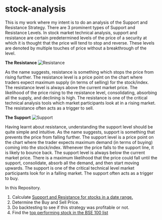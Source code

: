 # stock-analysis

This is my work where my intent is to do an analysis of the Support and Resistance Strategy. There are 3 prominent types of Support and Resistance Levels. In stock market technical analysis, support and resistance are certain predetermined levels of the price of a security at which it is thought that the price will tend to stop and reverse. These levels are denoted by multiple touches of price without a breakthrough of the level. 

**The Resistance**
![Resistance](https://zerodha.com/varsity/wp-content/uploads/2014/10/M2-Ch11-title1.jpg)

As the name suggests, resistance is something which stops the price from rising further. The resistance level is a price point on the chart where traders expect maximum supply (in terms of selling) for the stock/index. The resistance level is always above the current market price. The likelihood of the price rising to the resistance level, consolidating, absorbing all the supply, and declining is high. The resistance is one of the critical technical analysis tools which market participants look at in a rising market. The resistance often acts as a trigger to sell.

**The Support**
![Support](https://zerodha.com/varsity/wp-content/uploads/2014/10/M2-Ch11-title2.jpg)

Having learnt about resistance, understanding the support level should be quite simple and intuitive. As the name suggests, support is something that prevents the price from falling further. The support level is a price point on the chart where the trader expects maximum demand (in terms of buying) coming into the stock/index. Whenever the price falls to the support line, it is likely to bounce back. The support level is always below the current market price. There is a maximum likelihood that the price could fall until the support, consolidate, absorb all the demand, and then start moving upwards. The support is one of the critical technical level market participants look for in a falling market. The support often acts as a trigger to buy.



In this Repository.

1. Calculate [Support and Resistance for stocks in a date range.](https://github.com/mastermindankur/stock-analysis/blob/main/Support_Resistance_Calculator.ipynb) 
2. Determine the Buy and Sell Price.
3. Do backtesting to see if this strategy was profitable or not.
4. Find the [top performing stock in the BSE 100 list](https://github.com/mastermindankur/stock-analysis/blob/main/bse_top_100.ipynb)
